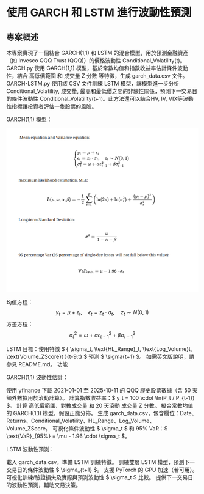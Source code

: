 # 使用 GARCH 和 LSTM 進行波動性預測

## 專案概述

本專案實現了一個結合 GARCH(1,1) 和 LSTM 的混合模型，用於預測金融資產（如 Invesco QQQ Trust (QQQ)）的價格波動性 Conditional_Volatility(t)。GARCH.py 使用 GARCH(1,1) 模型，基於常數均值和指數收益率估計條件波動性，結合 高低價範圍 和 成交量 Z 分數 等特徵，生成 garch_data.csv 文件。GARCH-LSTM.py 使用該 CSV 文件訓練 LSTM 模型，讓模型進一步分析Conditional_Volatility, 成交量, 最高和最低價之間的非線性關係，預測下一交易日的條件波動性 Conditional_Volatility(t+1)。此方法還可以結合HV, IV, VIX等波動性指標讓投資者評估一隻股票的風險。

GARCH(1,1) 模型：

![GARCH(1,1) 模型公式](figue/GARCH_equation.png)


均值方程：$$ y_t = \mu + \epsilon_t, \quad \epsilon_t = z_t \cdot \sigma_t, \quad z_t \sim N(0, 1) $$
方差方程：$$ \sigma_t^2 = \omega + \alpha \epsilon_{t-1}^2 + \beta \sigma_{t-1}^2 $$

LSTM 目標：使用特徵 $ { \sigma_t, \text{HL_Range}_t, \text{Log_Volume}t, \text{Volume_ZScore}t }{t-9:t} $ 預測 $ \sigma{t+1} $。
如需英文版說明，請參見 README.md。
功能

GARCH(1,1) 波動性估計：

使用 yfinance 下載 2021-01-01 至 2025-10-11 的 QQQ 歷史股票數據（含 50 天額外數據用於滾動計算）。
計算指數收益率：$ y_t = 100 \cdot \ln(P_t / P_{t-1}) $。
計算 高低價範圍、對數成交量 和 20 天滾動 成交量 Z 分數。
擬合常數均值的 GARCH(1,1) 模型，假設正態分佈。
生成 garch_data.csv，包含欄位：Date、Returns、Conditional_Volatility、HL_Range、Log_Volume、Volume_ZScore。
可視化條件波動性 $ \sigma_t $ 和 95% VaR：$ \text{VaR}_{95%} = \mu - 1.96 \cdot \sigma_t $。


LSTM 波動性預測：

載入 garch_data.csv，準備 LSTM 訓練特徵。
訓練雙層 LSTM 模型，預測下一交易日的條件波動性 $ \sigma_{t+1} $。
支援 PyTorch 的 GPU 加速（若可用）。
可視化訓練/驗證損失及實際與預測波動性 $ \sigma_t $ 比較。
提供下一交易日的波動性預測，輔助交易決策。
